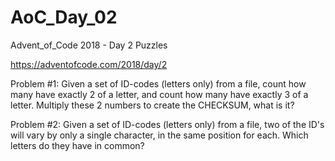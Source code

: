 # AoC_Day_02
Advent_of_Code 2018 - Day 2 Puzzles

https://adventofcode.com/2018/day/2

Problem #1:
Given a set of ID-codes (letters only) from a file, count how many have exactly 2 of a letter, and count how many have exactly 3 of a letter.  Multiply these 2 numbers to create the CHECKSUM, what is it?

Problem #2:
Given a set of ID-codes (letters only) from a file, two of the ID's will vary by only a single character, in the same position for each.  Which letters do they have in common?
